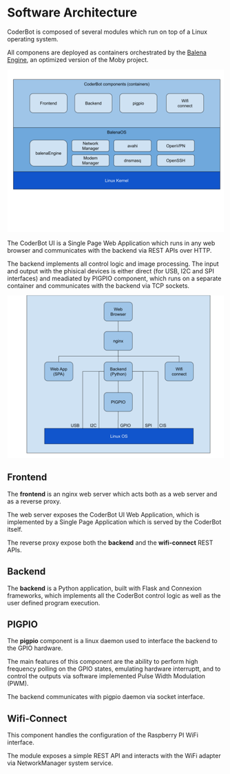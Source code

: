 # Software Architecture

CoderBot is composed of several modules which run on top of a Linux operating system.

All componens are deployed as containers orchestrated by the [Balena Engine](https://balena.io/), an optimized version of the Moby project.

![CoderBot Software architecture](./images/CoderBot_Software_Architecture.svg)

The CoderBot UI is a Single Page Web Application which runs in any web browser and communicates with the backend via REST APIs over HTTP.

The backend implements all control logic and image processing. The input and output with the phisical devices is either direct (for USB, I2C and SPI interfaces) and meadiated by PIGPIO component, which runs on a separate container and communicates with the backend via TCP sockets.

![CoderBot Software component diagram](./images/CoderBot_Software_component_diagram.svg)

## Frontend

The **frontend** is an nginx web server which acts both as a web server and as a reverse proxy.

The web server exposes the CoderBot UI Web Application, which is implemented by a Single Page Application which is served by the CoderBot itself.

The reverse proxy expose both the **backend** and the **wifi-connect** REST APIs.

## Backend

The **backend** is a Python application, built with Flask and Connexion frameworks, which implements all the CoderBot control logic as well as the user defined program execution.

## PIGPIO

The **pigpio** component is a linux daemon used to interface the backend to the GPIO hardware. 

The main features of this component are the ability to perform high frequency polling on the GPIO states, emulating hardware interruptt, and to control the outputs via software implemented Pulse Width Modulation (PWM).

The backend communicates with pigpio daemon via socket interface.

## Wifi-Connect

This component handles the configuration of the Raspberry PI WiFi interface.

The module exposes a simple REST API and interacts with the WiFi adapter via NetworkManager system service.
